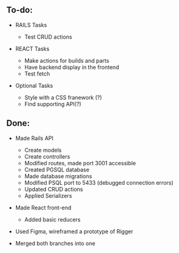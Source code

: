 ## To-do:

- RAILS Tasks
    - Test CRUD actions


- REACT Tasks
    - Make actions for builds and parts 
    - Have backend display in the frontend
    - Test fetch

- Optional Tasks
    - Style with a CSS franework (?)
    - Find supporting API(?)


## Done:

- Made Rails API
    - Create models
    - Create controllers
    - Modified routes, made port 3001 accessible
    - Created PGSQL database
    - Made database migrations
    - Modified PSQL port to 5433 (debugged connection errors)
    - Updated CRUD actions
    - Applied Serializers

- Made React front-end 
    - Added basic reducers 

- Used Figma, wireframed a prototype of Rigger
- Merged both branches into one